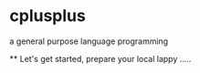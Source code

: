 # cplusplus
a general purpose language programming

** Let's get started, prepare your local lappy .....
